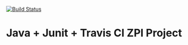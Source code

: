 [![Build Status](https://api.travis-ci.org/ldudas/ZPI-DuWaWoZi.svg?branch=master)](https://travis-ci.org/ldudas/ZPI-DuWaWoZi)

# Java + Junit + Travis CI ZPI Project

